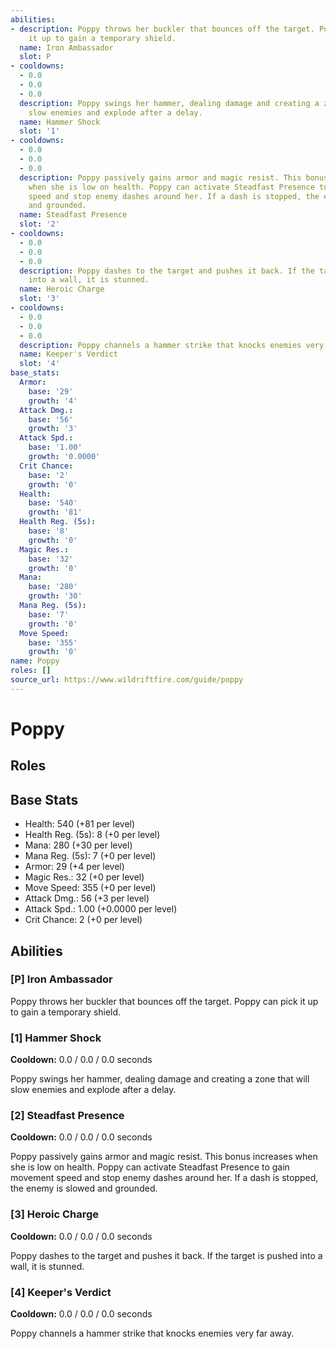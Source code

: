 ```yaml
---
abilities:
- description: Poppy throws her buckler that bounces off the target. Poppy can pick
    it up to gain a temporary shield.
  name: Iron Ambassador
  slot: P
- cooldowns:
  - 0.0
  - 0.0
  - 0.0
  description: Poppy swings her hammer, dealing damage and creating a zone that will
    slow enemies and explode after a delay.
  name: Hammer Shock
  slot: '1'
- cooldowns:
  - 0.0
  - 0.0
  - 0.0
  description: Poppy passively gains armor and magic resist. This bonus increases
    when she is low on health. Poppy can activate Steadfast Presence to gain movement
    speed and stop enemy dashes around her. If a dash is stopped, the enemy is slowed
    and grounded.
  name: Steadfast Presence
  slot: '2'
- cooldowns:
  - 0.0
  - 0.0
  - 0.0
  description: Poppy dashes to the target and pushes it back. If the target is pushed
    into a wall, it is stunned.
  name: Heroic Charge
  slot: '3'
- cooldowns:
  - 0.0
  - 0.0
  - 0.0
  description: Poppy channels a hammer strike that knocks enemies very far away.
  name: Keeper's Verdict
  slot: '4'
base_stats:
  Armor:
    base: '29'
    growth: '4'
  Attack Dmg.:
    base: '56'
    growth: '3'
  Attack Spd.:
    base: '1.00'
    growth: '0.0000'
  Crit Chance:
    base: '2'
    growth: '0'
  Health:
    base: '540'
    growth: '81'
  Health Reg. (5s):
    base: '8'
    growth: '0'
  Magic Res.:
    base: '32'
    growth: '0'
  Mana:
    base: '280'
    growth: '30'
  Mana Reg. (5s):
    base: '7'
    growth: '0'
  Move Speed:
    base: '355'
    growth: '0'
name: Poppy
roles: []
source_url: https://www.wildriftfire.com/guide/poppy
---
```


# Poppy

## Roles



## Base Stats

- Health: 540 (+81 per level)
- Health Reg. (5s): 8 (+0 per level)
- Mana: 280 (+30 per level)
- Mana Reg. (5s): 7 (+0 per level)
- Armor: 29 (+4 per level)
- Magic Res.: 32 (+0 per level)
- Move Speed: 355 (+0 per level)
- Attack Dmg.: 56 (+3 per level)
- Attack Spd.: 1.00 (+0.0000 per level)
- Crit Chance: 2 (+0 per level)

## Abilities

### [P] Iron Ambassador

Poppy throws her buckler that bounces off the target. Poppy can pick it up to gain a temporary shield.

### [1] Hammer Shock

**Cooldown:** 0.0 / 0.0 / 0.0 seconds

Poppy swings her hammer, dealing damage and creating a zone that will slow enemies and explode after a delay.

### [2] Steadfast Presence

**Cooldown:** 0.0 / 0.0 / 0.0 seconds

Poppy passively gains armor and magic resist. This bonus increases when she is low on health. Poppy can activate Steadfast Presence to gain movement speed and stop enemy dashes around her. If a dash is stopped, the enemy is slowed and grounded.

### [3] Heroic Charge

**Cooldown:** 0.0 / 0.0 / 0.0 seconds

Poppy dashes to the target and pushes it back. If the target is pushed into a wall, it is stunned.

### [4] Keeper's Verdict

**Cooldown:** 0.0 / 0.0 / 0.0 seconds

Poppy channels a hammer strike that knocks enemies very far away.

